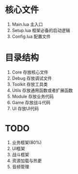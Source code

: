 # 核心文件
1. Main.lua 
主入口
2. Setup.lua 
框架必备的启动逻辑
3. Config.lua
配置文件

# 目录结构
1. Core
存放核心文件
2. Debug
存放调试文件
3. Toolkit
存放工具类
4. Utils
存放通用函数或者扩展函数
5. Module
存放业务代码
6. Game
存放战斗代码
7. UI
存放UI代码

# TODO
1. 业务框架(80%)
2. UI框架
3. 战斗框架
4. 资源加载与热更
5. 音频管理